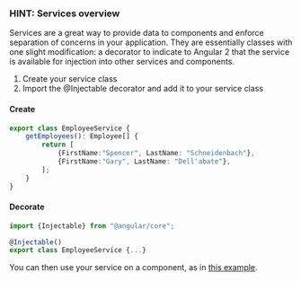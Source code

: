 ### HINT: Services overview

Services are a great way to provide data to components and enforce separation of concerns in your application.  They are essentially classes with one slight modification: a decorator to indicate to Angular 2 that the service is available for injection into other services and components.

1. Create your service class
2. Import the @Injectable decorator and add it to your service class

#### Create
```typescript
export class EmployeeService {
	getEmployees(): Employee[] {
		return [
			{FirstName:"Spencer", LastName: "Schneidenbach"},
			{FirstName:"Gary", LastName: "Dell'abate"},
		];
	}
}
```

#### Decorate
```typescript
import {Injectable} from "@angular/core";

@Injectable()
export class EmployeeService {...}
```

You can then use your service on a component, as in [this example](addservicetocomponent.md).